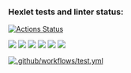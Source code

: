 ### Hexlet tests and linter status:
[![Actions Status](https://github.com/Shamatarev/frontend-project-46/workflows/hexlet-check/badge.svg)](https://github.com/Shamatarev/frontend-project-46/actions)

<a href="https://asciinema.org/a/72znHrakpeEmvgKLg08IEIZ8z" target="_blank"><img src="https://asciinema.org/a/72znHrakpeEmvgKLg08IEIZ8z.svg" /></a>
<a href="https://asciinema.org/a/Hec300vaJAJC2gjngYifKgxVG" target="_blank"><img src="https://asciinema.org/a/Hec300vaJAJC2gjngYifKgxVG.svg" /></a>
<a href="https://codeclimate.com/github/Shamatarev/frontend-project-46/maintainability"><img src="https://api.codeclimate.com/v1/badges/861e1143be5ee9c5a4c2/maintainability" /></a>
<a href="https://codeclimate.com/github/Shamatarev/frontend-project-46/test_coverage"><img src="https://api.codeclimate.com/v1/badges/861e1143be5ee9c5a4c2/test_coverage" /></a>
<a href="https://asciinema.org/a/ZmS5nyyYufFv135TsticNshTU" target="_blank"><img src="https://asciinema.org/a/ZmS5nyyYufFv135TsticNshTU.svg" /></a>
<a href="https://asciinema.org/a/LuJIa4EUAPufzZLSCxUD2IUFk" target="_blank"><img src="https://asciinema.org/a/LuJIa4EUAPufzZLSCxUD2IUFk.svg" /></a>


[![.github/workflows/test.yml](https://github.com/Shamatarev/frontend-project-46/actions/workflows/test.yml/badge.svg)](https://github.com/Shamatarev/frontend-project-46/actions/workflows/test.yml)